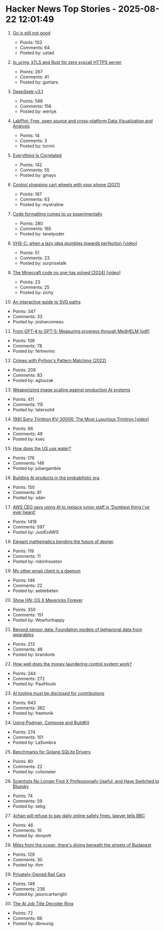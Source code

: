 # Hacker News Top Stories - 2025-08-22 12:01:49

1. [Go is still not good](https://blog.habets.se/2025/07/Go-is-still-not-good.html)
   - Points: 103
   - Comments: 64
   - Posted by: ustad

2. [Io_uring, kTLS and Rust for zero syscall HTTPS server](https://blog.habets.se/2025/04/io-uring-ktls-and-rust-for-zero-syscall-https-server.html)
   - Points: 267
   - Comments: 41
   - Posted by: guntars

3. [DeepSeek-v3.1](https://api-docs.deepseek.com/news/news250821)
   - Points: 568
   - Comments: 156
   - Posted by: wertyk

4. [LabPlot: Free, open source and cross-platform Data Visualization and Analysis](https://labplot.org/)
   - Points: 14
   - Comments: 3
   - Posted by: turrini

5. [Everything Is Correlated](https://gwern.net/everything)
   - Points: 142
   - Comments: 55
   - Posted by: gmays

6. [Control shopping cart wheels with your phone (2021)](https://www.begaydocrime.com/)
   - Points: 187
   - Comments: 63
   - Posted by: mystraline

7. [Code formatting comes to uv experimentally](https://pydevtools.com/blog/uv-format-code-formatting-comes-to-uv-experimentally/)
   - Points: 280
   - Comments: 165
   - Posted by: tanelpoder

8. [VHS-C: when a lazy idea stumbles towards perfection [video]](https://www.youtube.com/watch?v=HFYWHeBhYbM)
   - Points: 51
   - Comments: 23
   - Posted by: surprisetalk

9. [The Minecraft code no one has solved (2024) [video]](https://www.youtube.com/watch?v=nz2LeXwJOyI)
   - Points: 23
   - Comments: 25
   - Posted by: zichy

10. [An interactive guide to SVG paths](https://www.joshwcomeau.com/svg/interactive-guide-to-paths/)
   - Points: 347
   - Comments: 33
   - Posted by: joshwcomeau

11. [From GPT-4 to GPT-5: Measuring progress through MedHELM [pdf]](https://www.fertrevino.com/docs/gpt5_medhelm.pdf)
   - Points: 106
   - Comments: 78
   - Posted by: fertrevino

12. [Crimes with Python's Pattern Matching (2022)](https://www.hillelwayne.com/post/python-abc/)
   - Points: 209
   - Comments: 83
   - Posted by: agluszak

13. [Weaponizing image scaling against production AI systems](https://blog.trailofbits.com/2025/08/21/weaponizing-image-scaling-against-production-ai-systems/)
   - Points: 411
   - Comments: 115
   - Posted by: tatersolid

14. [1981 Sony Trinitron KV-3000R: The Most Luxurious Trinitron [video]](https://www.youtube.com/watch?v=jHG_I-9a7FY)
   - Points: 66
   - Comments: 49
   - Posted by: ksec

15. [How does the US use water?](https://www.construction-physics.com/p/how-does-the-us-use-water)
   - Points: 176
   - Comments: 146
   - Posted by: juliangamble

16. [Building AI products in the probabilistic era](https://giansegato.com/essays/probabilistic-era)
   - Points: 150
   - Comments: 81
   - Posted by: sdan

17. [AWS CEO says using AI to replace junior staff is 'Dumbest thing I've ever heard'](https://www.theregister.com/2025/08/21/aws_ceo_entry_level_jobs_opinion/)
   - Points: 1419
   - Comments: 597
   - Posted by: JustExAWS

18. [Elegant mathematics bending the future of design](https://actu.epfl.ch/news/elegant-mathematics-bending-the-future-of-design/)
   - Points: 119
   - Comments: 11
   - Posted by: robinhouston

19. [My other email client is a daemon](https://feyor.sh/blog/my-other-email-client-is-a-mail-daemon/)
   - Points: 146
   - Comments: 22
   - Posted by: aebtebeten

20. [Show HN: OS X Mavericks Forever](https://mavericksforever.com/)
   - Points: 350
   - Comments: 151
   - Posted by: Wowfunhappy

21. [Beyond sensor data: Foundation models of behavioral data from wearables](https://arxiv.org/abs/2507.00191)
   - Points: 213
   - Comments: 46
   - Posted by: brandonb

22. [How well does the money laundering control system work?](https://www.journals.uchicago.edu/doi/10.1086/735665)
   - Points: 244
   - Comments: 272
   - Posted by: PaulHoule

23. [AI tooling must be disclosed for contributions](https://github.com/ghostty-org/ghostty/pull/8289)
   - Points: 643
   - Comments: 382
   - Posted by: freetonik

24. [Using Podman, Compose and BuildKit](https://emersion.fr/blog/2025/using-podman-compose-and-buildkit/)
   - Points: 274
   - Comments: 101
   - Posted by: LaSombra

25. [Benchmarks for Golang SQLite Drivers](https://github.com/cvilsmeier/go-sqlite-bench)
   - Points: 80
   - Comments: 22
   - Posted by: cvilsmeier

26. [Scientists No Longer Find X Professionally Useful, and Have Switched to Bluesky](https://academic.oup.com/icb/advance-article-abstract/doi/10.1093/icb/icaf127/8196180?redirectedFrom=fulltext&login=false)
   - Points: 74
   - Comments: 59
   - Posted by: sebg

27. [4chan will refuse to pay daily online safety fines, lawyer tells BBC](https://www.bbc.co.uk/news/articles/cq68j5g2nr1o)
   - Points: 46
   - Comments: 10
   - Posted by: donpott

28. [Miles from the ocean, there's diving beneath the streets of Budapest](https://www.cnn.com/2025/08/18/travel/budapest-diving-molnar-janos-cave)
   - Points: 129
   - Comments: 30
   - Posted by: thm

29. [Privately-Owned Rail Cars](https://www.amtrak.com/privately-owned-rail-cars)
   - Points: 149
   - Comments: 236
   - Posted by: jasoncartwright

30. [The AI Job Title Decoder Ring](https://www.dbreunig.com/2025/08/21/a-guide-to-ai-titles.html)
   - Points: 72
   - Comments: 66
   - Posted by: dbreunig

